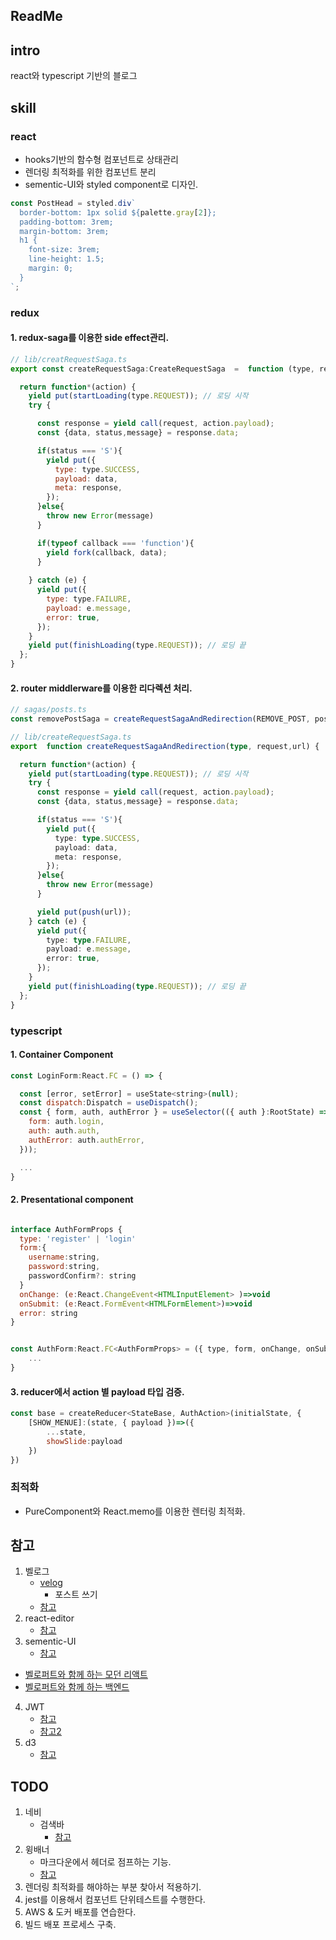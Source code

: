## ReadMe

## intro
react와 typescript 기반의 블로그


## skill

### react
- hooks기반의 함수형 컴포넌트로 상태관리
- 렌더링 최적화를 위한 컴포넌트 분리
- sementic-UI와 styled component로 디자인.
```js
const PostHead = styled.div`
  border-bottom: 1px solid ${palette.gray[2]};
  padding-bottom: 3rem;
  margin-bottom: 3rem;
  h1 {
    font-size: 3rem;
    line-height: 1.5;
    margin: 0;
  }
`;
```


### redux
#### 1. redux-saga를 이용한 side effect관리.

```js
// lib/creatRequestSaga.ts
export const createRequestSaga:CreateRequestSaga  =  function (type, request, callback) {

  return function*(action) {
    yield put(startLoading(type.REQUEST)); // 로딩 시작
    try {

      const response = yield call(request, action.payload);
      const {data, status,message} = response.data;

      if(status === 'S'){
        yield put({
          type: type.SUCCESS,
          payload: data,
          meta: response,
        });
      }else{
        throw new Error(message)
      }

      if(typeof callback === 'function'){
        yield fork(callback, data);
      }
     
    } catch (e) {
      yield put({
        type: type.FAILURE,
        payload: e.message,
        error: true,
      });
    }
    yield put(finishLoading(type.REQUEST)); // 로딩 끝
  };
}
```
#### 2. router middlerware를 이용한 리다렉션 처리.

```ts
// sagas/posts.ts
const removePostSaga = createRequestSagaAndRedirection(REMOVE_POST, postsAPI.removePost,'/');

// lib/createRequestSaga.ts
export  function createRequestSagaAndRedirection(type, request,url) {

  return function*(action) {
    yield put(startLoading(type.REQUEST)); // 로딩 시작
    try {
      const response = yield call(request, action.payload);
      const {data, status,message} = response.data;

      if(status === 'S'){
        yield put({
          type: type.SUCCESS,
          payload: data,
          meta: response,
        });
      }else{
        throw new Error(message)
      }

      yield put(push(url));
    } catch (e) {
      yield put({
        type: type.FAILURE,
        payload: e.message,
        error: true,
      });
    }
    yield put(finishLoading(type.REQUEST)); // 로딩 끝
  };
}
```

### typescript
#### 1. Container Component
```js
const LoginForm:React.FC = () => {

  const [error, setError] = useState<string>(null);
  const dispatch:Dispatch = useDispatch();
  const { form, auth, authError } = useSelector(({ auth }:RootState) => ({
    form: auth.login,
    auth: auth.auth,
    authError: auth.authError,
  }));

  ...
}
```
#### 2. Presentational component
```js

interface AuthFormProps {
  type: 'register' | 'login'
  form:{
    username:string, 
    password:string, 
    passwordConfirm?: string
  }
  onChange: (e:React.ChangeEvent<HTMLInputElement> )=>void 
  onSubmit: (e:React.FormEvent<HTMLFormElement>)=>void
  error: string
}


const AuthForm:React.FC<AuthFormProps> = ({ type, form, onChange, onSubmit, error }) => {
    ...
}
```
#### 3. reducer에서 action 별 payload 타입 검증.
```js
const base = createReducer<StateBase, AuthAction>(initialState, {
    [SHOW_MENUE]:(state, { payload })=>({
        ...state,
        showSlide:payload
    })
})
```


### 최적화
- PureComponent와 React.memo를 이용한 렌터링 최적화.



## 참고
1. 벨로그
    - [velog](https://velog.io/@_uchanlee/Semantic-UI%EC%8B%9C%EB%A7%A8%ED%8B%B1-UI-%EB%A7%9B%EB%B3%B4%EA%B8%B0)
        - 포스트 쓰기
    - [참고](https://blog.woolta.com/)
2. react-editor
    - [참고](https://github.com/nhn/tui.editor/tree/master/apps/react-editor)
3. sementic-UI
    - [참고](https://react.semantic-ui.com/)

- [벨로퍼트와 함께 하는 모던 리액트](https://react.vlpt.us/basic/01-concept.html)
- [벨로퍼트와 함께 하는 백엔드](https://backend-intro.vlpt.us/6/04.html)
4. JWT 
    - [참고](https://github.com/velopert/nodejs-jwt-example)
    - [참고2](https://backend-intro.vlpt.us/4/01.html)
5. d3
    - [참고](https://riptutorial.com/ko/d3-js/example/8402/%EC%A2%8C%ED%91%9C%EA%B3%84)

## TODO
    
1. 네비
    - 검색바 
      - [참고](https://blog.woolta.com/)
2. 윙배너
    - 마크다운에서 헤더로 점프하는 기능.
    - [참고](https://velog.io/@dvmflstm/RxJS-Practice)
3. 렌더링 최적화를 해야하는 부분 찾아서 적용하기.
4. jest를 이용해서 컴포넌트 단위테스트를 수행한다.
4. AWS & 도커 배포를 연습한다.
5. 빌드 배포 프로세스 구축.
